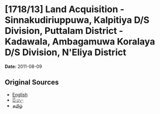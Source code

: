 # [1718/13] Land Acquisition - Sinnakudiriuppuwa, Kalpitiya D/S Division, Puttalam District - Kadawala, Ambagamuwa Koralaya D/S Division, N'Eliya District

**Date:** 2011-08-09

## Original Sources

- [English](https://documents.gov.lk/view/extra-gazettes/2011/8/1718-13_E.pdf)
- [සිංහල](https://documents.gov.lk/view/extra-gazettes/2011/8/1718-13_S.pdf)
- [தமிழ்](https://documents.gov.lk/view/extra-gazettes/2011/8/1718-13_T.pdf)
